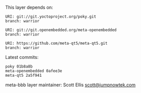 This layer depends on:

    URI: git://git.yoctoproject.org/poky.git
    branch: warrior

    URI: git://git.openembedded.org/meta-openembedded
    branch: warrior

    URI: https://github.com/meta-qt5/meta-qt5.git
    branch: warrior

Latest commits:

    poky 01b8a8b
    meta-openembedded 0afee3e
    meta-qt5 2a5f941

meta-bbb layer maintainer: Scott Ellis <scott@jumpnowtek.com>
